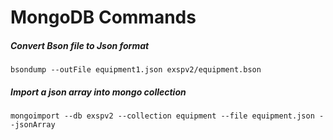 
# MongoDB Commands

##### Convert Bson file to Json format
```
bsondump --outFile equipment1.json exspv2/equipment.bson
```
##### Import a json array into mongo collection
```
mongoimport --db exspv2 --collection equipment --file equipment.json --jsonArray
```
